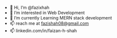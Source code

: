 - 👋 Hi, I’m @fazixhah
- 👀 I’m interested in Web Development
- 🌱 I’m currently Learning MERN stack development
- 📫 reach me at fazishah08@gmail.com
- 📫 linkedin.com/in/faizan-h-shah
<!---- 💞️ I’m looking to collaborate on ...--->

<!---
fazixhah/fazixhah is a ✨ special ✨ repository because its `README.md` (this file) appears on your GitHub profile.
You can click the Preview link to take a look at your changes.
--->
